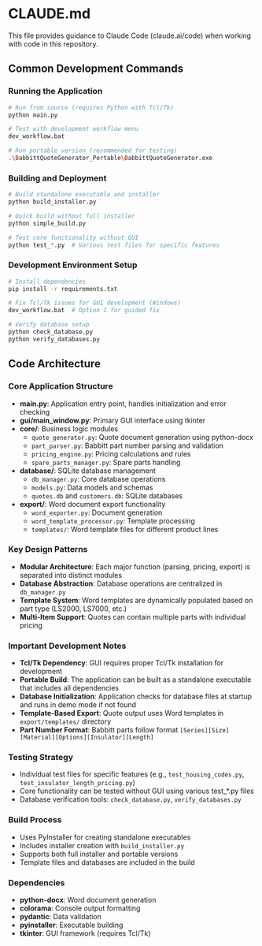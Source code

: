 # CLAUDE.md

This file provides guidance to Claude Code (claude.ai/code) when working with code in this repository.

## Common Development Commands

### Running the Application
```bash
# Run from source (requires Python with Tcl/Tk)
python main.py

# Test with development workflow menu
dev_workflow.bat

# Run portable version (recommended for testing)
.\BabbittQuoteGenerator_Portable\BabbittQuoteGenerator.exe
```

### Building and Deployment
```bash
# Build standalone executable and installer
python build_installer.py

# Quick build without full installer
python simple_build.py

# Test core functionality without GUI
python test_*.py  # Various test files for specific features
```

### Development Environment Setup
```bash
# Install dependencies
pip install -r requirements.txt

# Fix Tcl/Tk issues for GUI development (Windows)
dev_workflow.bat  # Option 1 for guided fix

# Verify database setup
python check_database.py
python verify_databases.py
```

## Code Architecture

### Core Application Structure
- **main.py**: Application entry point, handles initialization and error checking
- **gui/main_window.py**: Primary GUI interface using tkinter
- **core/**: Business logic modules
  - `quote_generator.py`: Quote document generation using python-docx
  - `part_parser.py`: Babbitt part number parsing and validation
  - `pricing_engine.py`: Pricing calculations and rules
  - `spare_parts_manager.py`: Spare parts handling
- **database/**: SQLite database management
  - `db_manager.py`: Core database operations
  - `models.py`: Data models and schemas
  - `quotes.db` and `customers.db`: SQLite databases
- **export/**: Word document export functionality
  - `word_exporter.py`: Document generation
  - `word_template_processor.py`: Template processing
  - `templates/`: Word template files for different product lines

### Key Design Patterns
- **Modular Architecture**: Each major function (parsing, pricing, export) is separated into distinct modules
- **Database Abstraction**: Database operations are centralized in `db_manager.py`
- **Template System**: Word templates are dynamically populated based on part type (LS2000, LS7000, etc.)
- **Multi-Item Support**: Quotes can contain multiple parts with individual pricing

### Important Development Notes
- **Tcl/Tk Dependency**: GUI requires proper Tcl/Tk installation for development
- **Portable Build**: The application can be built as a standalone executable that includes all dependencies
- **Database Initialization**: Application checks for database files at startup and runs in demo mode if not found
- **Template-Based Export**: Quote output uses Word templates in `export/templates/` directory
- **Part Number Format**: Babbitt parts follow format `[Series][Size][Material][Options][Insulator][Length]`

### Testing Strategy
- Individual test files for specific features (e.g., `test_housing_codes.py`, `test_insulator_length_pricing.py`)
- Core functionality can be tested without GUI using various test_*.py files
- Database verification tools: `check_database.py`, `verify_databases.py`

### Build Process
- Uses PyInstaller for creating standalone executables
- Includes installer creation with `build_installer.py`
- Supports both full installer and portable versions
- Template files and databases are included in the build

### Dependencies
- **python-docx**: Word document generation
- **colorama**: Console output formatting
- **pydantic**: Data validation
- **pyinstaller**: Executable building
- **tkinter**: GUI framework (requires Tcl/Tk)
